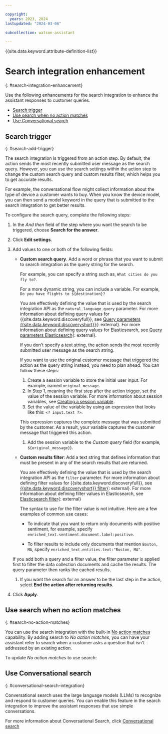 ```yaml
---

copyright:
  years: 2023, 2024
lastupdated: "2024-03-06"

subcollection: watson-assistant

---
```

{{site.data.keyword.attribute-definition-list}}

# Search integration enhancement
{: #search-integration-enhancement}

Use the following enhancements for the search integration to enhance the assistant responses to customer queries.

- [Search trigger](#search-add-trigger)
- [Use search when no action matches](#search-no-action-matches)
- [Use Conversational search](#conversational-search-integration)

## Search trigger 
{: #search-add-trigger}

The search integration is triggered from an action step. By default, the action sends the most recently submitted user message as the search query. However, you can use the search settings within the action step to change the custom search query and custom results filter, which helps you to get accurate results.

For example, the conversational flow might collect information about the type of device a customer wants to buy. When you know the device model, you can then send a model keyword in the query that is submitted to the search integration to get better results.

To configure the search query, complete the following steps:

1. In the *And then* field of the step where you want the search to be triggered, choose **Search for the answer**.

1. Click **Edit settings**.

1. Add values to one or both of the following fields:

    - **Custom search query**. Add a word or phrase that you want to submit to search integration as the query string for the search.

      For example, you can specify a string such as, `What cities do you fly to?`.

      For a more dynamic string, you can include a variable. For example, `Do you have flights to ${destination}?`

      You are effectively defining the value that is used by the search integration API as the `natural_language_query` parameter. For more information about defining query values for {{site.data.keyword.discoveryfull}}, see [Query parameters {{site.data.keyword.discoveryshort}}](/docs/discovery-data?topic=discovery-data-query-parameters){: external}. For more information about defining query values for Elasticsearch, see [Query parameters Elasticsearch](https://www.elastic.co/guide/en/elasticsearch/reference/current/query-filter-context.html#query-context){: external}. 

      If you don't specify a text string, the action sends the most recently submitted user message as the search string.

      If you want to use the original customer message that triggered the action as the query string instead, you need to plan ahead. You can follow these steps:

      1. Create a session variable to store the initial user input. For example, named `original message`.
      1. In Step 1, meaning the first step after the action trigger, set the value of the session variable. For more information about session variables, see [Creating a session variable](/docs/watson-assistant?topic=watson-assistant-manage-info#create-session-variable).
      1. Set the value of the variable by using an expression that looks like this: `<? input.text ?>`.

        This expression captures the complete message that was submitted by the customer. As a result, your variable captures the customer message that triggered this action.
      1. Add the session variable to the *Custom query* field (for example, `${original_message}`).

    - **Custom results filter**: Add a text string that defines information that must be present in any of the search results that are returned.

      You are effectively defining the value that is used by the search integration API as the `filter` parameter. For more information about defining filter values for {{site.data.keyword.discoveryfull}}, see [{{site.data.keyword.discoveryshort}} filter](/docs/discovery-data?topic=discovery-data-query-parameters#filter){: external}. For more information about defining filter values in Elasticsearch, see [Elasticsearch filter](https://www.elastic.co/guide/en/elasticsearch/reference/current/query-filter-context.html#filter-context){: external}

      The syntax to use for the filter value is not intuitive. Here are a few examples of common use cases:

      - To indicate that you want to return only documents with positive sentiment, for example, specify `enriched_text.sentiment.document.label:positive`.

      - To filter results to include only documents that mention `Boston, MA`, specify `enriched_text.entities.text:"Boston, MA"`.

    If you add both a query and a filter value, the filter parameter is applied first to filter the data collection documents and cache the results. The query parameter then ranks the cached results.

    1.  If you want the search for an answer to be the last step in the action, select **End the action after returning results**.

1.  Click **Apply**.

## Use search when no action matches
{: #search-no-action-matches}

You can use the search integration with the built-in [No action matches](/docs/watson-assistant?topic=watson-assistant-handle-errors#no-action-matches) capability. By adding search to *No action matches*, you can have your assistant refer to search when a customer asks a question that isn't addressed by an existing action.

To update *No action matches* to use search:


## Use Conversational search
{: #conversational-search-integration}

Conversational search uses the large language models (LLMs) to recognize and respond to customer queries. You can enable this feature in the search integration to improve the assistant responses that use simple conversations.

For more information about Conversational Search, click [Conversational search](/docs/watson-assistant?topic=watson-assistant-conversational-search#conversational-search-setup) 

